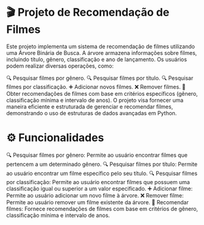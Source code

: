 # 🎬 Projeto de Recomendação de Filmes
Este projeto implementa um sistema de recomendação de filmes utilizando uma Árvore Binária de Busca. A árvore armazena informações sobre filmes, incluindo título, gênero, classificação e ano de lançamento. Os usuários podem realizar diversas operações, como:

🔍 Pesquisar filmes por gênero.
🔍 Pesquisar filmes por título.
🔍 Pesquisar filmes por classificação.
➕ Adicionar novos filmes.
❌ Remover filmes.
🎥 Obter recomendações de filmes com base em critérios específicos (gênero, classificação mínima e intervalo de anos).
O projeto visa fornecer uma maneira eficiente e estruturada de gerenciar e recomendar filmes, demonstrando o uso de estruturas de dados avançadas em Python.

# ⚙️ Funcionalidades
🔍 Pesquisar filmes por gênero: Permite ao usuário encontrar filmes que pertencem a um determinado gênero.
🔍 Pesquisar filmes por título: Permite ao usuário encontrar um filme específico pelo seu título.
🔍 Pesquisar filmes por classificação: Permite ao usuário encontrar filmes que possuem uma classificação igual ou superior a um valor especificado.
➕ Adicionar filme: Permite ao usuário adicionar um novo filme à árvore.
❌ Remover filme: Permite ao usuário remover um filme existente da árvore.
🎥 Recomendar filmes: Fornece recomendações de filmes com base em critérios de gênero, classificação mínima e intervalo de anos.
